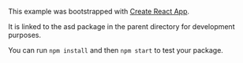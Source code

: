 This example was bootstrapped with [Create React App](https://github.com/facebook/create-react-app).

It is linked to the asd package in the parent directory for development purposes.

You can run `npm install` and then `npm start` to test your package.
